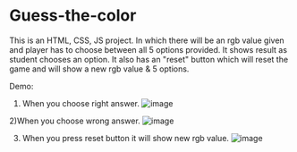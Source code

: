 # Guess-the-color
This is an HTML, CSS, JS project. In which there will be an rgb value given and player has to choose between all 5 options provided. It shows result as student chooses an option. It also has an "reset" button which will reset the game and will show a new rgb value &amp; 5 options.


Demo:

1) When you choose right answer.
![image](https://user-images.githubusercontent.com/103566086/167392863-20bab7d5-5cca-450d-ba52-398f949fc1dd.png)

2)When you choose wrong answer.
![image](https://user-images.githubusercontent.com/103566086/167392838-51d54f3a-36c3-4882-8539-8c52c040cea5.png)

3) When you press reset button it will show new rgb value.
![image](https://user-images.githubusercontent.com/103566086/167393080-17f69b28-7eeb-4106-967f-6975f897049e.png)
